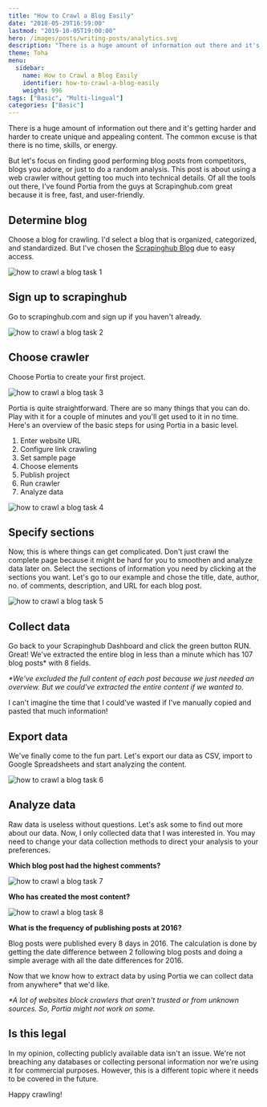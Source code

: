 ```yaml
---
title: "How to Crawl a Blog Easily"
date: "2018-05-29T16:59:00"
lastmod: "2019-10-05T19:00:00"
hero: /images/posts/writing-posts/analytics.svg
description: "There is a huge amount of information out there and it's getting harder and harder to create unique and appealing content."
theme: Toha
menu:
  sidebar:
    name: How to Crawl a Blog Easily
    identifier: how-to-crawl-a-blog-easily
    weight: 996
tags: ["Basic", "Multi-lingual"]
categories: ["Basic"]
---
```


There is a huge amount of information out there and it's getting harder and harder to create unique and appealing content. The common excuse is that there is no time, skills, or energy.

But let's focus on finding good performing blog posts from competitors, blogs you adore, or just to do a random analysis. This post is about using a web crawler without getting too much into technical details. Of all the tools out there, I've found Portia from the guys at Scrapinghub.com great because it is free, fast, and user-friendly.

## Determine blog

Choose a blog for crawling. I'd select a blog that is organized, categorized, and standardized. But I've chosen the [Scrapinghub Blog](https://blog.scrapinghub.com) due to easy access.

![how to crawl a blog task 1](https://res.cloudinary.com/yigit-kocak/image/upload/v1527683330/posts/how-to-scrape-a-blog-task-1_bwe2da.jpg)

## Sign up to scrapinghub

Go to scrapinghub.com and sign up if you haven't already.

![how to crawl a blog task 2](https://res.cloudinary.com/yigit-kocak/image/upload/v1527683329/posts/how-to-scrape-a-blog-task-2_tjywke.jpg)

## Choose crawler

Choose Portia to create your first project.

![how to crawl a blog task 3](https://res.cloudinary.com/yigit-kocak/image/upload/v1527683329/posts/how-to-scrape-a-blog-task-3_ysgufn.jpg)

Portia is quite straightforward. There are so many things that you can do. Play with it for a couple of minutes and you'll get used to it in no time. Here's an overview of the basic steps for using Portia in a basic level.

1. Enter website URL
2. Configure link crawling
3. Set sample page
4. Choose elements
5. Publish project
6. Run crawler
7. Analyze data

![how to crawl a blog task 4](https://res.cloudinary.com/yigit-kocak/image/upload/v1527683329/posts/how-to-scrape-a-blog-task-4_c8hxyt.jpg)

## Specify sections

Now, this is where things can get complicated. Don't just crawl the complete page because it might be hard for you to smoothen and analyze data later on. Select the sections of information you need by clicking at the sections you want. Let's go to our example and chose the title, date, author, no. of comments, description, and URL for each blog post.

![how to crawl a blog task 5](https://res.cloudinary.com/yigit-kocak/image/upload/v1527683329/posts/how-to-scrape-a-blog-task-5_qqiyuu.jpg)

## Collect data

Go back to your Scrapinghub Dashboard and click the green button RUN. Great! We've extracted the entire blog in less than a minute which has 107 blog posts* with 8 fields.

_*We've excluded the full content of each post because we just needed an overview. But we could've extracted the entire content if we wanted to._

I can't imagine the time that I could've wasted if I've manually copied and pasted that much information!

## Export data

We've finally come to the fun part. Let's export our data as CSV, import to Google Spreadsheets and start analyzing the content.

![how to crawl a blog task 6](https://res.cloudinary.com/yigit-kocak/image/upload/v1527683329/posts/how-to-scrape-a-blog-task-6_b2vsff.jpg)

## Analyze data

Raw data is useless without questions. Let's ask some to find out more about our data. Now, I only collected data that I was interested in. You may need to change your data collection methods to direct your analysis to your preferences.

**Which blog post had the highest comments?**

![how to crawl a blog task 7](https://res.cloudinary.com/yigit-kocak/image/upload/v1527683329/posts/how-to-scrape-a-blog-task-7_xdmwum.jpg)

**Who has created the most content?**

![how to crawl a blog task 8](https://res.cloudinary.com/yigit-kocak/image/upload/v1527683329/posts/how-to-scrape-a-blog-task-8_z8iqxz.jpg)

**What is the frequency of publishing posts at 2016?**

Blog posts were published every 8 days in 2016. The calculation is done by getting the date difference between 2 following blog posts and doing a simple average with all the date differences for 2016.

Now that we know how to extract data by using Portia we can collect data from anywhere* that we'd like.

_*A lot of websites block crawlers that aren't trusted or from unknown sources. So, Portia might not work on some._

## Is this legal

In my opinion, collecting publicly available data isn't an issue. We're not breaching any databases or collecting personal information nor we're using it for commercial purposes. However, this is a different topic where it needs to be covered in the future.

Happy crawling!